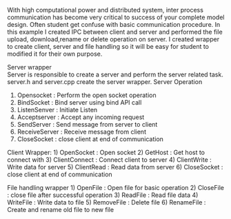 With high computational power and distributed system, inter process communication has become very critical to success of your complete model design. Often student get confuse with basic communication procedure. 
In this example I created IPC between client and server and performed the file upload, download,rename or delete operation on server. I created wrapper to create client, server and file handling so it will be easy for student to modified it for their own purpose.

Server wrapper
<br/>Server is responsible to create a server and perform the server related task. server.h and server.cpp create the server wrapper. 
Server Operation
  1) Opensocket : Perform the open socket operation
  2) BindSocket : Bind server using bind API call
  3) ListenSenver : Initiate Listen
  4) Acceptserver : Accept any incoming request
  5) SendServer :  Send message from server to client
  6) ReceiveServer : Receive message from client
  7) CloseSocket : close client at end of communication
  
  Client Wrapper: 
    1) OpenSocket : Open socket
    2) GetHost : Get host to connect with
    3) ClientConnect : Connect client to server
    4) ClientWrite :  Write data for server
    5) ClientRead : Read data from server
    6) CloseSocket :  close client at end of communication
    
  File handling wrapper
    1) OpenFile : Open file for basic operation
    2) CloseFile :  close file after successful operation
    3) ReadFile : Read file data
    4) WriteFile : Write data to file
    5) RemoveFile : Delete file
    6) RenameFile : Create and rename old file to new file
    
